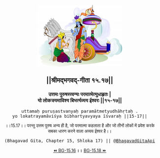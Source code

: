 <center><img src="../../asset/BG.png" alt="#API #bhagavadgitaapi #slok #nodejs #js #api #gitaapi #krishna #hinduism #vedic #ISKCON #shreemadbhagavadgita #technology"/>
<h2>||श्रीमद्‍भगवद्‍-गीता १५.१७||</h2>
<h3>उत्तमः पुरुषस्त्वन्यः परमात्मेत्युधाहृतः |<br/>यो लोकत्रयमाविश्य बिभर्त्यव्यय ईश्वरः ||१५-१७||</h3>
<pre>uttamaḥ puruṣastvanyaḥ paramātmetyudhāhṛtaḥ .<br/>yo lokatrayamāviśya bibhartyavyaya īśvaraḥ ||15-17||</pre>
<p>।।15.17।। परन्तु उत्तम पुरुष अन्य ही है, जो परमात्मा कहलाता है और जो तीनों लोकों में प्रवेश करके सबका धारण करने वाला अव्यय ईश्वर है।।</p>
<pre>(Bhagavad Gita, Chapter 15, Shloka 17) || <a href="https://twitter.com/bhagavadgitaapi">@BhagavadGitaApi</a></pre><a href="../../15/16">⏪  BG-15.16</a><b>        ।।        </b><a href="../../15/18">BG-15.18  ⏩</a></center>